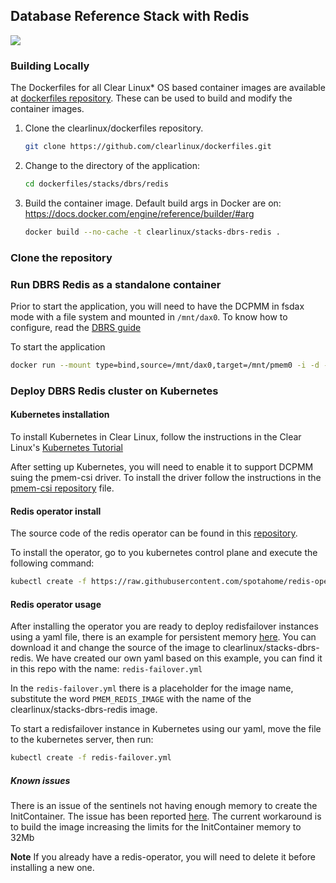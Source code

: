 ## Database Reference Stack with Redis

[![](https://images.microbadger.com/badges/image/clearlinux/stacks-dbrs-redis.svg)](http://microbadger.com/images/clearlinux/stacks-dbrs-redis "Get your own image badge on microbadger.com")

### Building Locally

The Dockerfiles for all Clear Linux* OS based container images are available at [dockerfiles repository](https://github.com/clearlinux/dockerfiles). These can be used to build and modify the container images.

1. Clone the clearlinux/dockerfiles repository.

    ```bash
    git clone https://github.com/clearlinux/dockerfiles.git
    ```

2. Change to the directory of the application:

    ```bash
    cd dockerfiles/stacks/dbrs/redis
    ```

3. Build the container image. Default build args in Docker are on: https://docs.docker.com/engine/reference/builder/#arg

    ```bash
    docker build --no-cache -t clearlinux/stacks-dbrs-redis .
    ```

### Clone the repository



### Run DBRS Redis as a standalone container

Prior to start the application, you will need to have the DCPMM in fsdax mode with a file system and mounted in `/mnt/dax0`. To know how to configure, read the [DBRS guide](https://docs.01.org/clearlinux/latest/guides/stacks/dbrs.html)

To start the application

```bash
docker run --mount type=bind,source=/mnt/dax0,target=/mnt/pmem0 -i -d --name pmem-redis ${DOCKER_IMAGE} --nvm-maxcapacity 200 --nvm-dir /mnt/pmem0 --nvm-threshold 64 --protected-mode no
```

### Deploy DBRS Redis cluster on Kubernetes

#### Kubernetes installation

To install Kubernetes in Clear Linux, follow the instructions in the Clear Linux's [Kubernetes Tutorial](https://docs.01.org/clearlinux/latest/tutorials/kubernetes.html)

After setting up Kubernetes, you will need to enable it to support DCPMM suing the pmem-csi driver. To install the driver follow the instructions in the [pmem-csi repository](https://github.com/intel/pmem-csi) file.

#### Redis operator install

The source code of the redis operator can be found in this [repository](https://github.com/spotahome/redis-operator).

To install the operator, go to you kubernetes control plane and execute the following command:

```bash
kubectl create -f https://raw.githubusercontent.com/spotahome/redis-operator/master/example/operator/all-redis-operator-resources.yaml
```

#### Redis operator usage

After installing the operator you are ready to deploy redisfailover instances using a yaml file, there is an example for persistent memory [here](https://github.com/spotahome/redis-operator/blob/master/example/redisfailover/pmem.yaml). You can download it and change the source of the image to clearlinux/stacks-dbrs-redis. We have created our own yaml based on this example, you can find it in this repo with the name: `redis-failover.yml`

In the `redis-failover.yml` there is a placeholder for the image name, substitute the word `PMEM_REDIS_IMAGE` with the name of the clearlinux/stacks-dbrs-redis image.

To start a redisfailover instance in Kubernetes using our yaml, move the file to the kubernetes server, then run:

```bash
kubectl create -f redis-failover.yml
```

##### Known issues

There is an issue of the sentinels not having enough memory to create the InitContainer. The issue has been reported [here](https://github.com/spotahome/redis-operator/issues/176). The current workaround is to build the image increasing the limits for the InitContainer memory to 32Mb

**Note**
If you already have a redis-operator, you will need to delete it before installing a new one.
